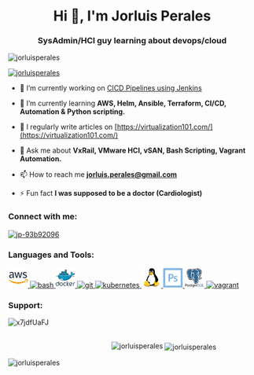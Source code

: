 <h1 align="center">Hi 👋, I'm Jorluis Perales</h1>
<h3 align="center">SysAdmin/HCI guy learning about devops/cloud</h3>

<p align="left"> <img src="https://komarev.com/ghpvc/?username=jorluisperales&label=Profile%20views&color=0e75b6&style=flat" alt="jorluisperales" /> </p>

<p align="left"> <a href="https://github.com/ryo-ma/github-profile-trophy"><img src="https://github-profile-trophy.vercel.app/?username=jorluisperales" alt="jorluisperales" /></a> </p>

- 🔭 I’m currently working on [CICD Pipelines using Jenkins](https://github.com/jorluisperales/Jenkins_Pipelines.git)

- 🌱 I’m currently learning **AWS, Helm, Ansible, Terraform, CI/CD, Automation & Python scripting.**

- 📝 I regularly write articles on [https://virtualization101.com/](https://virtualization101.com/)

- 💬 Ask me about **VxRail, VMware HCI, vSAN, Bash Scripting, Vagrant Automation.**

- 📫 How to reach me **jorluis.perales@gmail.com**

- ⚡ Fun fact **I was supposed to be a doctor (Cardiologist)**

<h3 align="left">Connect with me:</h3>
<p align="left">
<a href="https://linkedin.com/in/jp-93b92096" target="blank"><img align="center" src="https://raw.githubusercontent.com/rahuldkjain/github-profile-readme-generator/master/src/images/icons/Social/linked-in-alt.svg" alt="jp-93b92096" height="30" width="40" /></a>
</p>

<h3 align="left">Languages and Tools:</h3>
<p align="left"> <a href="https://aws.amazon.com" target="_blank" rel="noreferrer"> <img src="https://raw.githubusercontent.com/devicons/devicon/master/icons/amazonwebservices/amazonwebservices-original-wordmark.svg" alt="aws" width="40" height="40"/> </a> <a href="https://www.gnu.org/software/bash/" target="_blank" rel="noreferrer"> <img src="https://www.vectorlogo.zone/logos/gnu_bash/gnu_bash-icon.svg" alt="bash" width="40" height="40"/> </a> <a href="https://www.docker.com/" target="_blank" rel="noreferrer"> <img src="https://raw.githubusercontent.com/devicons/devicon/master/icons/docker/docker-original-wordmark.svg" alt="docker" width="40" height="40"/> </a> <a href="https://git-scm.com/" target="_blank" rel="noreferrer"> <img src="https://www.vectorlogo.zone/logos/git-scm/git-scm-icon.svg" alt="git" width="40" height="40"/> </a> <a href="https://kubernetes.io" target="_blank" rel="noreferrer"> <img src="https://www.vectorlogo.zone/logos/kubernetes/kubernetes-icon.svg" alt="kubernetes" width="40" height="40"/> </a> <a href="https://www.linux.org/" target="_blank" rel="noreferrer"> <img src="https://raw.githubusercontent.com/devicons/devicon/master/icons/linux/linux-original.svg" alt="linux" width="40" height="40"/> </a> <a href="https://www.photoshop.com/en" target="_blank" rel="noreferrer"> <img src="https://raw.githubusercontent.com/devicons/devicon/master/icons/photoshop/photoshop-line.svg" alt="photoshop" width="40" height="40"/> </a> <a href="https://www.postgresql.org" target="_blank" rel="noreferrer"> <img src="https://raw.githubusercontent.com/devicons/devicon/master/icons/postgresql/postgresql-original-wordmark.svg" alt="postgresql" width="40" height="40"/> </a> <a href="https://www.vagrantup.com/" target="_blank" rel="noreferrer"> <img src="https://www.vectorlogo.zone/logos/vagrantup/vagrantup-icon.svg" alt="vagrant" width="40" height="40"/> </a> </p>

<h3 align="left">Support:</h3>
<p><a href="https://www.buymeacoffee.com/x7jdfUaFJ"> <img align="left" src="https://cdn.buymeacoffee.com/buttons/v2/default-yellow.png" height="50" width="210" alt="x7jdfUaFJ" /></a></p><br><br>

<p><img align="left" src="https://github-readme-stats.vercel.app/api/top-langs?username=jorluisperales&show_icons=true&locale=en&layout=compact" alt="jorluisperales" /></p>

<p>&nbsp;<img align="center" src="https://github-readme-stats.vercel.app/api?username=jorluisperales&show_icons=true&locale=en" alt="jorluisperales" /></p>

<p><img align="center" src="https://github-readme-streak-stats.herokuapp.com/?user=jorluisperales&" alt="jorluisperales" /></p>
